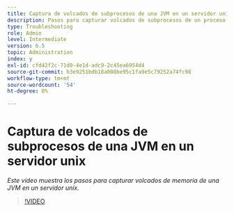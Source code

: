 ```yaml
---
title: Captura de volcados de subprocesos de una JVM en un servidor unix
description: Pasos para capturar volcados de subprocesos de un proceso Java en un servidor unix
type: Troubleshooting
role: Admin
level: Intermediate
version: 6.5
topic: Administration
index: y
exl-id: cfd42f2c-71d0-4e1d-adc9-2c45ea6954d4
source-git-commit: b3e9251bdb18a008be95c1fa9e5c79252a74fc98
workflow-type: tm+mt
source-wordcount: '54'
ht-degree: 0%

---
```


# Captura de volcados de subprocesos de una JVM en un servidor unix

*Este vídeo muestra los pasos para capturar volcados de memoria de una JVM en un servidor unix.*

>[!VIDEO](https://video.tv.adobe.com/v/335492?quality=12&learn=on)

